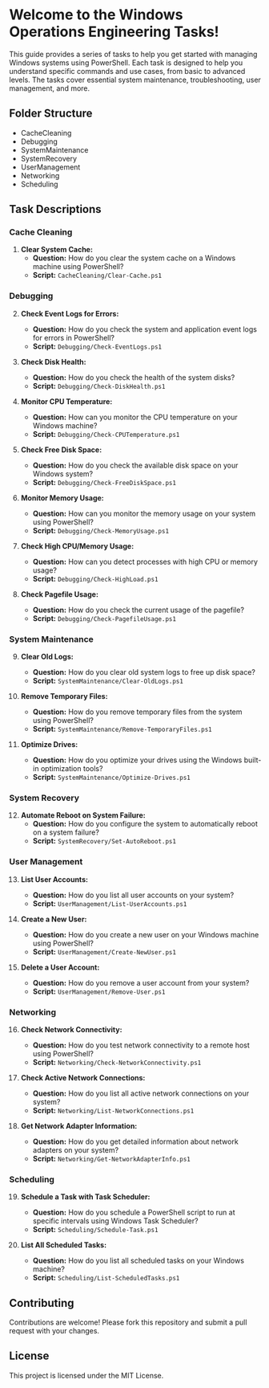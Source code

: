 # Welcome to the Windows Operations Engineering Tasks!

This guide provides a series of tasks to help you get started with managing Windows systems using PowerShell. Each task is designed to help you understand specific commands and use cases, from basic to advanced levels. The tasks cover essential system maintenance, troubleshooting, user management, and more.

## Folder Structure

- CacheCleaning
- Debugging
- SystemMaintenance
- SystemRecovery
- UserManagement
- Networking
- Scheduling

## Task Descriptions

### Cache Cleaning

1. **Clear System Cache:**
   - **Question:** How do you clear the system cache on a Windows machine using PowerShell?
   - **Script:** `CacheCleaning/Clear-Cache.ps1`

### Debugging

2. **Check Event Logs for Errors:**

   - **Question:** How do you check the system and application event logs for errors in PowerShell?
   - **Script:** `Debugging/Check-EventLogs.ps1`

3. **Check Disk Health:**

   - **Question:** How do you check the health of the system disks?
   - **Script:** `Debugging/Check-DiskHealth.ps1`

4. **Monitor CPU Temperature:**

   - **Question:** How can you monitor the CPU temperature on your Windows machine?
   - **Script:** `Debugging/Check-CPUTemperature.ps1`

5. **Check Free Disk Space:**

   - **Question:** How do you check the available disk space on your Windows system?
   - **Script:** `Debugging/Check-FreeDiskSpace.ps1`

6. **Monitor Memory Usage:**

   - **Question:** How can you monitor the memory usage on your system using PowerShell?
   - **Script:** `Debugging/Check-MemoryUsage.ps1`

7. **Check High CPU/Memory Usage:**

   - **Question:** How can you detect processes with high CPU or memory usage?
   - **Script:** `Debugging/Check-HighLoad.ps1`

8. **Check Pagefile Usage:**
   - **Question:** How do you check the current usage of the pagefile?
   - **Script:** `Debugging/Check-PagefileUsage.ps1`

### System Maintenance

9. **Clear Old Logs:**

   - **Question:** How do you clear old system logs to free up disk space?
   - **Script:** `SystemMaintenance/Clear-OldLogs.ps1`

10. **Remove Temporary Files:**

    - **Question:** How do you remove temporary files from the system using PowerShell?
    - **Script:** `SystemMaintenance/Remove-TemporaryFiles.ps1`

11. **Optimize Drives:**
    - **Question:** How do you optimize your drives using the Windows built-in optimization tools?
    - **Script:** `SystemMaintenance/Optimize-Drives.ps1`

### System Recovery

12. **Automate Reboot on System Failure:**
    - **Question:** How do you configure the system to automatically reboot on a system failure?
    - **Script:** `SystemRecovery/Set-AutoReboot.ps1`

### User Management

13. **List User Accounts:**

    - **Question:** How do you list all user accounts on your system?
    - **Script:** `UserManagement/List-UserAccounts.ps1`

14. **Create a New User:**

    - **Question:** How do you create a new user on your Windows machine using PowerShell?
    - **Script:** `UserManagement/Create-NewUser.ps1`

15. **Delete a User Account:**
    - **Question:** How do you remove a user account from your system?
    - **Script:** `UserManagement/Remove-User.ps1`

### Networking

16. **Check Network Connectivity:**

    - **Question:** How do you test network connectivity to a remote host using PowerShell?
    - **Script:** `Networking/Check-NetworkConnectivity.ps1`

17. **Check Active Network Connections:**

    - **Question:** How do you list all active network connections on your system?
    - **Script:** `Networking/List-NetworkConnections.ps1`

18. **Get Network Adapter Information:**
    - **Question:** How do you get detailed information about network adapters on your system?
    - **Script:** `Networking/Get-NetworkAdapterInfo.ps1`

### Scheduling

19. **Schedule a Task with Task Scheduler:**

    - **Question:** How do you schedule a PowerShell script to run at specific intervals using Windows Task Scheduler?
    - **Script:** `Scheduling/Schedule-Task.ps1`

20. **List All Scheduled Tasks:**
    - **Question:** How do you list all scheduled tasks on your Windows machine?
    - **Script:** `Scheduling/List-ScheduledTasks.ps1`

## Contributing

Contributions are welcome! Please fork this repository and submit a pull request with your changes.

## License

This project is licensed under the MIT License.
